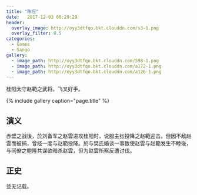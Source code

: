 ```yaml
---
title: "陈应"
date:   2017-12-03 08:29:29
header:
  overlay_image: http://oyy3dtfqo.bkt.clouddn.com/s3-1.png
  overlay_filter: 0.5
categories:
  - Games
  - Sango
gallery:
  - image_path: http://oyy3dtfqo.bkt.clouddn.com/598-1.png
  - image_path: http://oyy3dtfqo.bkt.clouddn.com/a172-1.png
  - image_path: http://oyy3dtfqo.bkt.clouddn.com/a126-1.png
---
```


桂阳太守赵範之武将。飞叉好手。

{% include gallery caption="page.title" %}

## 演义

赤壁之战後，於刘备军之赵雲进攻桂阳时，说服主张投降之赵範迎击。但因不敌赵雲而被捕，曾经一度与赵範投降。於与樊氏婚谈一事致使赵雲与赵範发生不睦後，与同僚之鲍隆共谋欲暗杀赵雲，但为赵雲所察反遭讨伐。

## 正史

並无记载。